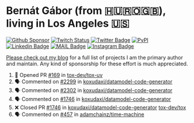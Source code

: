 # Bernát Gábor (from 🇭🇺🇷🇴🇬🇧), living in Los Angeles 🇺🇸

[![Github Sponsor](https://img.shields.io/static/v1?label=Sponsor&message=%E2%9D%A4&logo=GitHub&link=https://github.com/sponsors/gaborbernat&style=flat-square)](https://github.com/sponsors/gaborbernat)
[![Twitch Status](https://img.shields.io/twitch/status/gaborbernat?style=flat-square)](https://www.twitch.tv/gaborbernat)
[![Twitter Badge](https://img.shields.io/badge/-@gjbernat-1ca0f1?style=flat-square&labelColor=1ca0f1&logo=twitter&logoColor=white&link=https://twitter.com/gjbernat)](https://twitter.com/gjbernat)
[![PyPI](https://img.shields.io/badge/-gaborbernat-0073b7?style=flat-square&logo=Python&logoColor=white&link=https://pypi.org/user/gaborbernat/)](https://pypi.org/user/gaborbernat/)
[![Linkedin Badge](https://img.shields.io/badge/-gaborbernat-blue?style=flat-square&logo=Linkedin&logoColor=white&link=https://www.linkedin.com/in/gaborbernat/)](https://www.linkedin.com/in/gaborbernat/)
[![MAIL Badge](https://img.shields.io/badge/-gaborjbernat@gmail.com-c14438?style=flat-square&logo=Gmail&logoColor=white&link=mailto:gaborjbernat@gmail.com)](mailto:gaborjbernat@gmail.com)
[![Instagram Badge](https://img.shields.io/badge/-@gabor__bernat-845EC2?style=flat-square&labelColor=white&logo=Instagram&link=https://instagram.com/gabor_bernat/)](https://instagram.com/gabor_bernat)

[Please check out my blog](https://bernat.tech/about/) for a full list of projects I am the primary author and maintain.
Any kind of sponsorship for these effort is much appreciated.

<!--START_SECTION:activity-->

1. 💪 Opened PR [#169](https://github.com/tox-dev/tox-uv/pull/169) in [tox-dev/tox-uv](https://github.com/tox-dev/tox-uv)
2. 🗣 Commented on [#2299](https://github.com/koxudaxi/datamodel-code-generator/pull/2299#issuecomment-2635488368) in [koxudaxi/datamodel-code-generator](https://github.com/koxudaxi/datamodel-code-generator)
3. 🗣 Commented on [#2302](https://github.com/koxudaxi/datamodel-code-generator/pull/2302#issuecomment-2635290237) in [koxudaxi/datamodel-code-generator](https://github.com/koxudaxi/datamodel-code-generator)
4. 🗣 Commented on [#1746](https://github.com/koxudaxi/datamodel-code-generator/pull/1746#issuecomment-2635289385) in [koxudaxi/datamodel-code-generator](https://github.com/koxudaxi/datamodel-code-generator)
5. ❌ Closed PR [#1746](https://github.com/koxudaxi/datamodel-code-generator/pull/1746) in [koxudaxi/datamodel-code-generator](https://github.com/koxudaxi/datamodel-code-generator)
   [tox-dev/tox](https://github.com/tox-dev/tox)
5. 🗣 Commented on [#457](https://github.com/adamchainz/time-machine/pull/457#issuecomment-2197730644) in
[adamchainz/time-machine](https://github.com/adamchainz/time-machine)
<!--END_SECTION:activity-->
